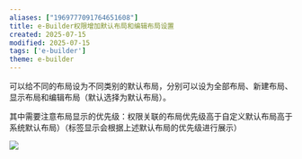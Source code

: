 ```yaml
---
aliases: ["1969777091764651608"]
title: e-Builder权限增加默认布局和编辑布局设置
created: 2025-07-15
modified: 2025-07-15
tags: ['e-builder']
theme: e-builder
---
```


可以给不同的布局设为不同类别的默认布局，分别可以设为全部布局、新建布局、显示布局和编辑布局（默认选择为默认布局）。

其中需要注意布局显示的优先级：权限关联的布局优先级高于自定义默认布局高于系统默认布局）（标签显示会根据上述默认布局的优先级进行展示）

![](https://myhelpdoc.oss-cn-heyuan.aliyuncs.com/mdimages/f767ab7881109d9427d7b2e9693b3540.jpg)